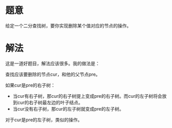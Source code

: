 # 题意
给定一个二分查找树，要你实现删除某个值对应的节点的操作。

# 解法
这是一道好题目，解法应该很多。我的做法是：

查找应该要删除的节点cur，和他的父节点pre。

如果cur是pre的右子树：

* 当cur有右子树，那cur的右子树提上变成pre的右子树。而cur的左子树将会放到cur的右子树最左边的叶子结点。
* 当cur没有右子树，那cur的左子树就变成pre的左子树。

对于cur是pre的左子树，类似的操作。


